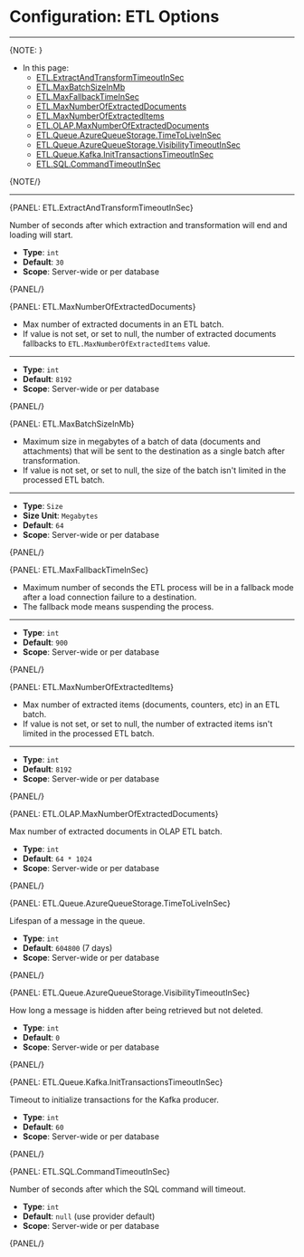 # Configuration: ETL Options
---

{NOTE: }

* In this page:  
    * [ETL.ExtractAndTransformTimeoutInSec](../../server/configuration/etl-configuration#etl.extractandtransformtimeoutinsec)
    * [ETL.MaxBatchSizeInMb](../../server/configuration/etl-configuration#etl.maxbatchsizeinmb)
    * [ETL.MaxFallbackTimeInSec](../../server/configuration/etl-configuration#etl.maxfallbacktimeinsec)
    * [ETL.MaxNumberOfExtractedDocuments](../../server/configuration/etl-configuration#etl.maxnumberofextracteddocuments)
    * [ETL.MaxNumberOfExtractedItems](../../server/configuration/etl-configuration#etl.maxnumberofextracteditems)
    * [ETL.OLAP.MaxNumberOfExtractedDocuments](../../server/configuration/etl-configuration#etl.olap.maxnumberofextracteddocuments)
    * [ETL.Queue.AzureQueueStorage.TimeToLiveInSec](../../server/configuration/etl-configuration#etl.queue.azurequeuestorage.timetoliveinsec)
    * [ETL.Queue.AzureQueueStorage.VisibilityTimeoutInSec](../../server/configuration/etl-configuration#etl.queue.azurequeuestorage.visibilitytimeoutinsec)
    * [ETL.Queue.Kafka.InitTransactionsTimeoutInSec](../../server/configuration/etl-configuration#etl.queue.kafka.inittransactionstimeoutinsec)
    * [ETL.SQL.CommandTimeoutInSec](../../server/configuration/etl-configuration#etl.sql.commandtimeoutinsec)

{NOTE/}

---

{PANEL: ETL.ExtractAndTransformTimeoutInSec}

Number of seconds after which extraction and transformation will end and loading will start.

- **Type**: `int`
- **Default**: `30`
- **Scope**: Server-wide or per database

{PANEL/}

{PANEL: ETL.MaxNumberOfExtractedDocuments}

* Max number of extracted documents in an ETL batch.
* If value is not set, or set to null, the number of extracted documents fallbacks to `ETL.MaxNumberOfExtractedItems` value.

---

- **Type**: `int`
- **Default**: `8192`
- **Scope**: Server-wide or per database

{PANEL/}

{PANEL: ETL.MaxBatchSizeInMb}

* Maximum size in megabytes of a batch of data (documents and attachments) that will be sent to the destination as a single batch after transformation.
* If value is not set, or set to null, the size of the batch isn't limited in the processed ETL batch.

---

- **Type**: `Size`
- **Size Unit**: `Megabytes`
- **Default**: `64`
- **Scope**: Server-wide or per database

{PANEL/}

{PANEL: ETL.MaxFallbackTimeInSec}

* Maximum number of seconds the ETL process will be in a fallback mode after a load connection failure to a destination.
* The fallback mode means suspending the process.

---

- **Type**: `int`
- **Default**: `900`
- **Scope**: Server-wide or per database

{PANEL/}

{PANEL: ETL.MaxNumberOfExtractedItems}

* Max number of extracted items (documents, counters, etc) in an ETL batch.
* If value is not set, or set to null, the number of extracted items isn't limited in the processed ETL batch.

---

- **Type**: `int`
- **Default**: `8192`
- **Scope**: Server-wide or per database

{PANEL/}

{PANEL: ETL.OLAP.MaxNumberOfExtractedDocuments}

Max number of extracted documents in OLAP ETL batch.

- **Type**: `int`
- **Default**: `64 * 1024`
- **Scope**: Server-wide or per database

{PANEL/}

{PANEL: ETL.Queue.AzureQueueStorage.TimeToLiveInSec}

Lifespan of a message in the queue.

- **Type**: `int`
- **Default**: `604800` (7 days)
- **Scope**: Server-wide or per database

{PANEL/}

{PANEL: ETL.Queue.AzureQueueStorage.VisibilityTimeoutInSec}

How long a message is hidden after being retrieved but not deleted.

- **Type**: `int`
- **Default**: `0`
- **Scope**: Server-wide or per database

{PANEL/}

{PANEL: ETL.Queue.Kafka.InitTransactionsTimeoutInSec}

Timeout to initialize transactions for the Kafka producer.

- **Type**: `int`
- **Default**: `60`
- **Scope**: Server-wide or per database

{PANEL/}

{PANEL: ETL.SQL.CommandTimeoutInSec}

Number of seconds after which the SQL command will timeout.

- **Type**: `int`
- **Default**: `null` (use provider default)
- **Scope**: Server-wide or per database

{PANEL/}
